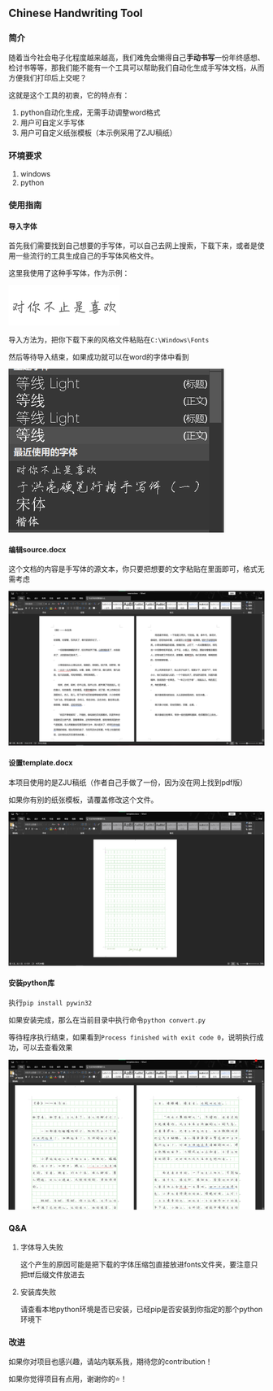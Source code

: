 ## Chinese Handwriting Tool

### 简介

随着当今社会电子化程度越来越高，我们难免会懒得自己**手动书写**一份年终感想、检讨书等等，那我们能不能有一个工具可以帮助我们自动化生成手写体文档，从而方便我们打印后上交呢？

这就是这个工具的初衷，它的特点有：

1. python自动化生成，无需手动调整word格式
2. 用户可自定义手写体
3. 用户可自定义纸张模板（本示例采用了ZJU稿纸）

### 环境要求

1. windows
2. python

### 使用指南

#### 导入字体

首先我们需要找到自己想要的手写体，可以自己去网上搜索，下载下来，或者是使用一些流行的工具生成自己的手写体风格文件。

这里我使用了这种手写体，作为示例：

![font](./image/1.png)

导入方法为，把你下载下来的风格文件粘贴在`C:\Windows\Fonts`

然后等待导入结束，如果成功就可以在word的字体中看到

![font2](./image/2.png)

#### 编辑source.docx

这个文档的内容是手写体的源文本，你只要把想要的文字粘贴在里面即可，格式无需考虑

![font2](./image/3.png)

#### 设置template.docx

本项目使用的是ZJU稿纸（作者自己手做了一份，因为没在网上找到pdf版）

如果你有别的纸张模板，请覆盖修改这个文件。

![](./image/4.png)

#### 安装python库

执行`pip install pywin32`

如果安装完成，那么在当前目录中执行命令`python convert.py`

等待程序执行结束，如果看到`Process finished with exit code 0`，说明执行成功，可以去查看效果

![result](./image/6.png)

### Q&A

1. 字体导入失败

   这个产生的原因可能是把下载的字体压缩包直接放进fonts文件夹，要注意只把ttf后缀文件放进去

2. 安装库失败

   请查看本地python环境是否已安装，已经pip是否安装到你指定的那个python环境下

### 改进

如果你对项目也感兴趣，请站内联系我，期待您的contribution！

如果你觉得项目有点用，谢谢你的⭐！